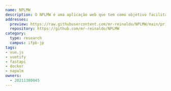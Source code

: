 ```yaml
---
name: NPLMW
description: O NPLMW é uma aplicação web que tem como objetivo facilitar a configuração de equipamentos de rede, utilizando o NAPALM como ferramenta de automação.
addresses:
  preview: https://raw.githubusercontent.com/mr-reinaldo/NPLMW/main/printscreen/image.png
  repository: https://github.com/mr-reinaldo/NPLMW
category:
  type: research
  campus: ifpb-jp
tags:
- vue.js
- vuetify
- fastapi
- docker
- napalm
owners:
  - 20211380045
---
```

